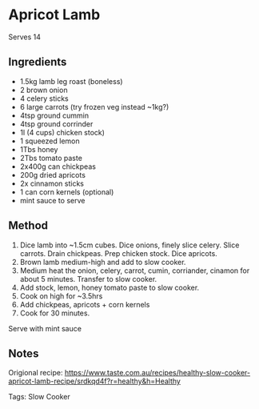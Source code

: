 # Apricot Lamb

Serves 14

## Ingredients

* 1.5kg lamb leg roast (boneless)
* 2 brown onion
* 4 celery sticks
* 6 large carrots (try frozen veg instead ~1kg?)
* 4tsp ground cummin
* 4tsp ground corrinder
* 1l (4 cups) chicken stock)
* 1 squeezed lemon
* 1Tbs honey
* 2Tbs tomato paste
* 2x400g can chickpeas
* 200g dried apricots
* 2x cinnamon sticks
* 1 can corn kernels (optional)
* mint sauce to serve

## Method

1. Dice lamb into ~1.5cm cubes. Dice onions, finely slice celery. Slice carrots. Drain chickpeas. Prep chicken stock. Dice apricots.
2. Brown lamb medium-high and add to slow cooker.
3. Medium heat the onion, celery, carrot, cumin, corriander, cinamon for about 5 minutes. Transfer to slow cooker.
4. Add stock, lemon, honey tomato paste to slow cooker.
5. Cook on high for ~3.5hrs
6. Add chickpeas, apricots + corn kernels
7. Cook for 30 minutes.

Serve with mint sauce


## Notes

Origional recipe: https://www.taste.com.au/recipes/healthy-slow-cooker-apricot-lamb-recipe/srdkqd4f?r=healthy&h=Healthy

Tags: Slow Cooker